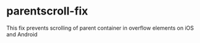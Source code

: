parentscroll-fix
================

This fix prevents scrolling of parent container in overflow elements on iOS and Android
